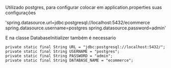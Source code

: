 

Utilizado postgres, para configurar colocar em application.properties suas configurações 

'spring.datasource.url=jdbc:postgresql://localhost:5432/ecommerce
spring.datasource.username=postgres
spring.datasource.password=admin'

E na classe DatabaseInitializer também é necessario

    private static final String URL = "jdbc:postgresql://localhost:5432/";
    private static final String USERNAME = "postgres";
    private static final String PASSWORD = "admin";
    private static final String DATABASE_NAME = "ecommerce";

